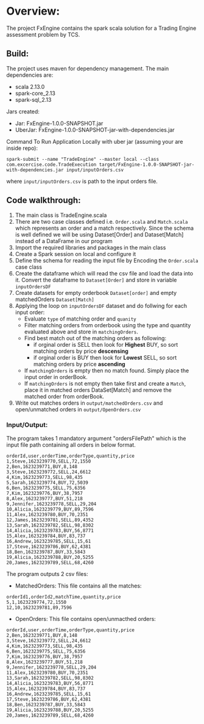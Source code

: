 # Overview:
The project FxEngine contains the spark scala solution for a Trading Engine assessment problem by TCS.

## Build:
The project uses maven for dependency management. The main dependencies are:
- scala 2.13.0
- spark-core_2.13
- spark-sql_2.13

Jars created:
- Jar: FxEngine-1.0.0-SNAPSHOT.jar
- UberJar: FxEngine-1.0.0-SNAPSHOT-jar-with-dependencies.jar

Command To Run Application Locally with uber jar (assuming your are inside repo):
```
spark-submit --name "TradeEngine" --master local --class com.excercise.code.TradeExecution target/FxEngine-1.0.0-SNAPSHOT-jar-with-dependencies.jar input/inputOrders.csv
```
where `input/inputOrders.csv` is path to the input orders file.


## Code walkthrough:
1. The main class is TradeEngine.scala
2. There are two case classes defined i.e. `Order.scala` and `Match.scala` which represents an order and a match respectively. Since the schema is well defined we will be using Dataset[Order] and Dataset[Match] instead of a DataFrame in our program
3. Import the required libraries and packages in the main class
4. Create a Spark session on local and configure it
5. Define the schema for reading the input file by Encoding the `Order.scala` case class
6. Create the dataframe which will read the csv file and load the data into it. Convert the dataframe to `Dataset[Order]` and store in variable `inputOrdersDF`
7. Create datasets for empty orderbook `Dataset[order]` and empty matchedOrders `Dataset[Match]`
8. Applying the loop on `inputOrdersDF` dataset and do follwing for each input order:
    - Evaluate `type` of matching order and `quanity`
    - Filter matching orders from orderbook using the type and quantity evaluated above and store in `matchingOrders`.
    - Find best match out of the matching orders as following:
        - if orginal order is SELL then look for **Highest** BUY, so sort matching orders by price **descensing**
        - if orginal order is BUY then look for **Lowest** SELL, so sort matching orders by price **ascending**
    - If `matchingOrders` is empty then no match found. Simply place the input order in orderBook.
    - If `matchingOrders` is not empty then take first and create a `Match`, place it in matched orders DataSet[Match] and remove the  
      matched order from orderBook.
9. Write out matches orders in `output/matchedOrders.csv` and open/unmatched orders in `output/OpenOrders.csv`


### Input/Output:
The program takes 1 mandatory argument "ordersFilePath" which is the input file path containing all orders in below format.

```
orderId,user,orderTime,orderType,quantity,price
1,Steve,1623239770,SELL,72,1550
2,Ben,1623239771,BUY,8,148
3,Steve,1623239772,SELL,24,6612
4,Kim,1623239773,SELL,98,435
5,Sarah,1623239774,BUY,72,5039
6,Ben,1623239775,SELL,75,6356
7,Kim,1623239776,BUY,38,7957
8,Alex,1623239777,BUY,51,218
9,Jennifer,1623239778,SELL,29,204
10,Alicia,1623239779,BUY,89,7596
11,Alex,1623239780,BUY,70,2351
12,James,1623239781,SELL,89,4352
13,Sarah,1623239782,SELL,98,8302
14,Alicia,1623239783,BUY,56,8771
15,Alex,1623239784,BUY,83,737
16,Andrew,1623239785,SELL,15,61
17,Steve,1623239786,BUY,62,4381
18,Ben,1623239787,BUY,33,5843
19,Alicia,1623239788,BUY,20,5255
20,James,1623239789,SELL,68,4260
```

The program outputs 2 csv files:
- MatchedOrders: This file contains all the matches:
```
orderId1,orderId2,matchTime,quantity,price
5,1,1623239774,72,1550
12,10,1623239781,89,7596
```
- OpenOrders: This file contains open/unmacthed orders:
```
orderId,user,orderTime,orderType,quantity,price
2,Ben,1623239771,BUY,8,148
3,Steve,1623239772,SELL,24,6612
4,Kim,1623239773,SELL,98,435
6,Ben,1623239775,SELL,75,6356
7,Kim,1623239776,BUY,38,7957
8,Alex,1623239777,BUY,51,218
9,Jennifer,1623239778,SELL,29,204
11,Alex,1623239780,BUY,70,2351
13,Sarah,1623239782,SELL,98,8302
14,Alicia,1623239783,BUY,56,8771
15,Alex,1623239784,BUY,83,737
16,Andrew,1623239785,SELL,15,61
17,Steve,1623239786,BUY,62,4381
18,Ben,1623239787,BUY,33,5843
19,Alicia,1623239788,BUY,20,5255
20,James,1623239789,SELL,68,4260
```
      

